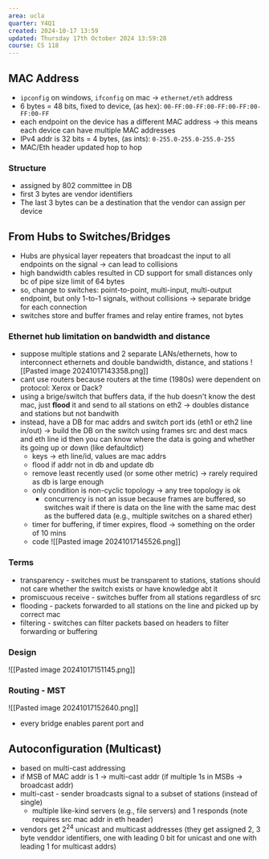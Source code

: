 ```yaml
---
area: ucla
quarter: Y4Q1
created: 2024-10-17 13:59
updated: Thursday 17th October 2024 13:59:28
course: CS 118
---
```

## MAC Address
- `ipconfig` on windows, `ifconfig` on mac -> `ethernet/eth` address
- 6 bytes = 48 bits, fixed to device, (as hex): `00-FF:00-FF:00-FF:00-FF:00-FF:00-FF`
- each endpoint on the device has a different MAC address -> this means each device can have multiple MAC addresses
- IPv4 addr is 32 bits = 4 bytes, (as ints): `0-255.0-255.0-255.0-255`
- MAC/Eth header updated hop to hop
### Structure
- assigned by 802 committee in DB
- first 3 bytes are vendor identifiers
- The last 3 bytes can be a destination that the vendor can assign per device

## From Hubs to Switches/Bridges
- Hubs are physical layer repeaters that broadcast the input to all endpoints on the signal -> can lead to collisions
- high bandwidth cables resulted in CD support for small distances only bc of pipe size limit of 64 bytes
- so, change to switches: point-to-point, multi-input, multi-output endpoint, but only 1-to-1 signals, without collisions -> separate bridge for each connection
- switches store and buffer frames and relay entire frames, not bytes
### Ethernet hub limitation on bandwidth and distance
- suppose multiple stations and 2 separate LANs/ethernets, how to interconnect ethernets and double bandwidth, distance, and stations ![[Pasted image 20241017143358.png]]
- cant use routers because routers at the time (1980s) were dependent on protocol: Xerox or Dack?
- using a brige/switch that buffers data, if the hub doesn't know the dest mac, just **flood** it and send to all stations on eth2 -> doubles distance and stations but not bandwith
- instead, have a DB for mac addrs and switch port ids (eth1 or eth2 line in/out) -> build the DB on the switch using frames src and dest macs and eth line id then you can know where the data is going and whether its going up or down (like defaultdict)
	- keys -> eth line/id, values are mac addrs
	- flood if addr not in db and update db
	- remove least recently used (or some other metric) -> rarely required as db is large enough
	- only condition is non-cyclic topology -> any tree topology is ok
		- concurrency is not an issue because frames are buffered, so switches wait if there is data on the line with the same mac dest as the buffered data (e.g., multiple switches on a shared ether)
	- timer for buffering, if timer expires, flood -> something on the order of 10 mins
	- code ![[Pasted image 20241017145526.png]] 
### Terms
- transparency - switches must be transparent to stations, stations should not care whether the switch exists or have knowledge abt it
- promiscuous receive - switches buffer from all stations regardless of src
- flooding - packets forwarded to all stations on the line and picked up by correct mac
- filtering - switches can filter packets based on headers to filter forwarding or buffering
### Design
![[Pasted image 20241017151145.png]]

### Routing - MST
![[Pasted image 20241017152640.png]]
- every bridge enables parent port and 
## Autoconfiguration (Multicast)
- based on multi-cast addressing
- if MSB of MAC addr is 1 -> multi-cast addr (if multiple 1s in MSBs -> broadcast addr)
- multi-cast - sender broadcasts signal to a subset of stations (instead of single)
	- multiple like-kind servers (e.g., file servers) and 1 responds (note requires src mac addr in eth header)
- vendors get $2^{24}$ unicast and multicast addresses (they get assigned 2, 3 byte venddor identifiers, one with leading 0 bit for unicast and one with leading 1 for multicast addrs)

